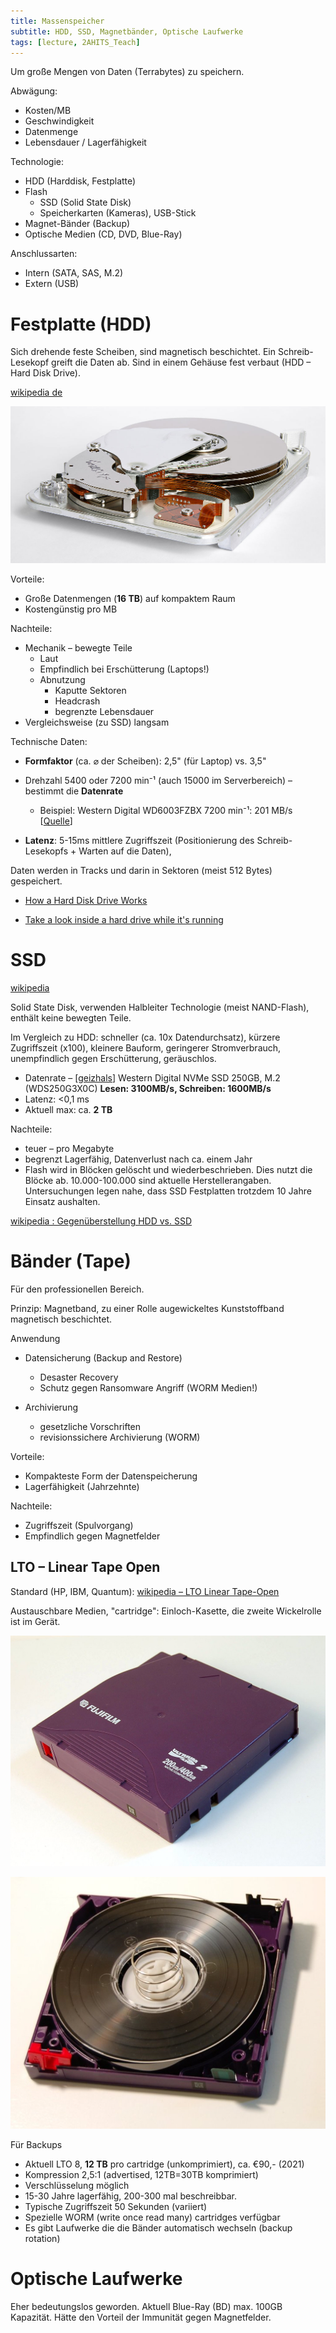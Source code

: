 ```yaml
---
title: Massenspeicher
subtitle: HDD, SSD, Magnetbänder, Optische Laufwerke
tags: [lecture, 2AHITS_Teach]
---
```


Um große Mengen von Daten (Terrabytes) zu speichern.

Abwägung:

- Kosten/MB
- Geschwindigkeit
- Datenmenge
- Lebensdauer / Lagerfähigkeit



Technologie:

- HDD (Harddisk, Festplatte)
- Flash
  - SSD (Solid State Disk)
  - Speicherkarten (Kameras), USB-Stick
- Magnet-Bänder (Backup)
- Optische Medien (CD, DVD, Blue-Ray)



Anschlussarten:

- Intern (SATA, SAS, M.2)
- Extern (USB)



# Festplatte (HDD)

Sich drehende feste Scheiben, sind magnetisch beschichtet. Ein Schreib-Lesekopf greift die Daten ab. Sind  in einem Gehäuse fest verbaut (HDD – Hard Disk Drive). 

[wikipedia de](https://de.wikipedia.org/wiki/Festplattenlaufwerk)

![img](fig/1024px-Seagate_ST33232A_hard_disk_inner_view.jpg)



Vorteile:

- Große Datenmengen (**16 TB**) auf kompaktem Raum
- Kostengünstig pro MB

Nachteile:

- Mechanik – bewegte Teile
  - Laut
  - Empfindlich bei Erschütterung (Laptops!)
  - Abnutzung
    - Kaputte Sektoren
    - Headcrash
    - begrenzte Lebensdauer
- Vergleichsweise (zu SSD) langsam

Technische Daten:

- **Formfaktor** (ca. ⌀ der Scheiben): 2,5" (für Laptop) vs. 3,5"

- Drehzahl 5400 oder 7200 min⁻¹ (auch 15000 im Serverbereich) – bestimmt die **Datenrate**
  - Beispiel: Western Digital WD6003FZBX 7200 min⁻¹: 201 MB/s [[Quelle](https://de.wikipedia.org/wiki/Festplattenlaufwerk#Geschwindigkeit)]
- **Latenz**: 5-15ms mittlere Zugriffszeit (Positionierung des Schreib-Lesekopfs + Warten auf die Daten), 

Daten werden in Tracks und darin in Sektoren (meist 512 Bytes) gespeichert.

- [How a Hard Disk Drive Works](https://youtu.be/NtPc0jI21i0)

- [Take a look inside a hard drive while it's running](https://youtu.be/p-JJp-oLx58)



# SSD

[wikipedia](https://en.wikipedia.org/wiki/Solid-state_drive)

Solid State Disk, verwenden Halbleiter Technologie (meist NAND-Flash), enthält keine bewegten Teile.

Im Vergleich zu HDD: schneller (ca. 10x Datendurchsatz), kürzere Zugriffszeit (x100), kleinere Bauform, geringerer Stromverbrauch, unempfindlich gegen Erschütterung, geräuschlos.

- Datenrate – [[geizhals](https://geizhals.at/western-digital-wd-black-sn750-nvme-ssd-250gb-wds250g3x0c-00sjg0-wdbrpg2500anc-wrsn-a1969729.html?hloc=at)] Western Digital NVMe SSD 250GB, M.2 (WDS250G3X0C) **Lesen: 3100MB/s, Schreiben: 1600MB/s**
- Latenz: <0,1 ms
- Aktuell max: ca. **2 TB**



Nachteile:

- teuer – pro Megabyte
- begrenzt Lagerfähig, Datenverlust nach ca. einem Jahr
- Flash wird in Blöcken gelöscht und wiederbeschrieben. Dies nutzt die Blöcke ab. 10.000-100.000 sind aktuelle Herstellerangaben. Untersuchungen legen nahe, dass SSD Festplatten trotzdem 10 Jahre Einsatz aushalten.

[wikipedia : Gegenüberstellung HDD vs. SSD](https://en.wikipedia.org/wiki/Solid-state_drive#Hard_disk_drives)



# Bänder (Tape)

Für den professionellen Bereich.

Prinzip: Magnetband, zu einer Rolle augewickeltes Kunststoffband magnetisch beschichtet.

Anwendung

- Datensicherung (Backup and Restore)
  - Desaster Recovery
  - Schutz gegen Ransomware Angriff (WORM Medien!)

- Archivierung
  - gesetzliche Vorschriften
  - revisionssichere Archivierung (WORM)

Vorteile:

- Kompakteste Form der Datenspeicherung
- Lagerfähigkeit (Jahrzehnte)

Nachteile:

- Zugriffszeit (Spulvorgang)
- Empfindlich gegen Magnetfelder



## LTO – Linear Tape Open

Standard (HP, IBM, Quantum): [wikipedia – LTO Linear Tape-Open](https://en.wikipedia.org/wiki/Linear_Tape-Open)

Austauschbare Medien, "cartridge": Einloch-Kasette, die zweite Wickelrolle ist im Gerät.

![img](fig/1024px-LTO2-cart-purple.jpg)

![img](fig/LTO2-cart-wo-top-shell.jpg)

Für Backups

- Aktuell LTO 8, **12 TB** pro cartridge (unkomprimiert), ca. €90,- (2021)
- Kompression 2,5:1 (advertised, 12TB=30TB komprimiert)
- Verschlüsselung möglich
- 15-30 Jahre lagerfähig, 200-300 mal beschreibbar.
- Typische Zugriffszeit 50 Sekunden (variiert)
- Spezielle WORM (write once read many) cartridges verfügbar
- Es gibt Laufwerke die die Bänder automatisch wechseln (backup rotation)



# Optische Laufwerke

Eher bedeutungslos geworden. Aktuell Blue-Ray (BD) max. 100GB Kapazität. Hätte den Vorteil der Immunität gegen Magnetfelder.